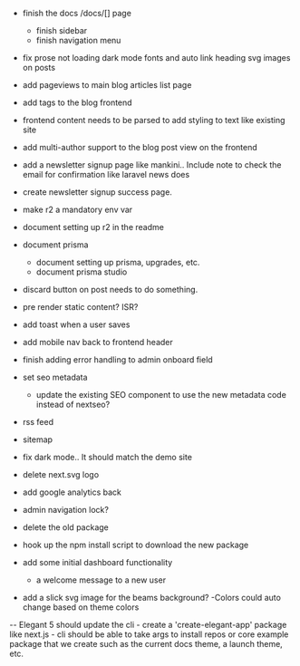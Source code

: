 - finish the docs /docs/[] page
    - finish sidebar
    - finish navigation menu

- fix prose not loading dark mode fonts and auto link heading svg images on posts

- add pageviews to main blog articles list page

- add tags to the blog frontend

- frontend content needs to be parsed to add styling to text like existing site

- add multi-author support to the blog post view on the frontend

- add a newsletter signup page like mankini.. Include note to check the email for confirmation like laravel news does
- create newsletter signup success page.


- make r2 a mandatory env var 

- document setting up r2 in the readme

- document prisma
    - document setting up prisma, upgrades, etc.
    - document prisma studio

- discard button on post needs to do something.

- pre render static content? ISR?


- add toast when a user saves

- add mobile nav back to frontend header


- finish adding error handling to admin onboard field

- set seo metadata
    - update the existing SEO component to use the new metadata code instead of nextseo?


- rss feed
- sitemap

- fix dark mode.. It should match the demo site

- delete next.svg logo

- add google analytics back

- admin navigation lock?

- delete the old package

- hook up the npm install script to download the new package

- add some initial dashboard functionality
    - a welcome message to a new user

- add a slick svg image for the beams background? 
    -Colors could auto change based on theme colors 


-- Elegant 5 should update the cli
    - create a 'create-elegant-app' package like next.js
    -  cli should be able to take args to install repos or core example package that we create such as the current docs theme, a launch theme, etc.